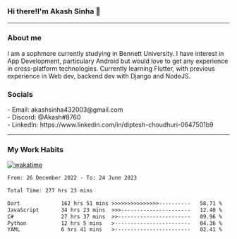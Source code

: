 <h3>Hi there!I'm Akash Sinha 👋</h3>

--- 

<h3>About me</h3>
I am a sophmore currently studying in Bennett University. I have interest in App Development, particulary Android but would love to get any experience in cross-platform technologies. Currently learning Flutter, with previous experience in Web dev, backend dev with Django and NodeJS.

<h3>Socials</h3>
 - Email: akashsinha432003@gmail.com<br>
 - Discord: @Akash#8760<br>
 - LinkedIn: https://www.linkedin.com/in/diptesh-choudhuri-0647501b9<br>


---

<h3>My Work Habits</h3>

[![wakatime](https://wakatime.com/badge/user/938b2951-49cf-4810-9b9e-c17cde3d3343.svg)](https://wakatime.com/@938b2951-49cf-4810-9b9e-c17cde3d3343)

<!--START_SECTION:waka-->

```txt
From: 26 December 2022 - To: 24 June 2023

Total Time: 277 hrs 23 mins

Dart             162 hrs 51 mins >>>>>>>>>>>>>>>----------   58.71 %
JavaScript       34 hrs 23 mins  >>>----------------------   12.40 %
C#               27 hrs 37 mins  >>-----------------------   09.96 %
Python           12 hrs 5 mins   >------------------------   04.36 %
YAML             6 hrs 41 mins   >------------------------   02.41 %
```

<!--END_SECTION:waka-->


